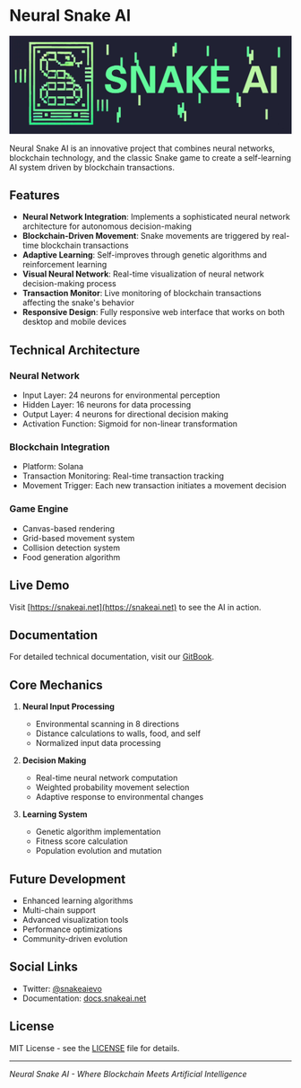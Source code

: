 # Neural Snake AI

![Neural Snake AI](https://raw.githubusercontent.com/xbym/snake/main/preview.png)

Neural Snake AI is an innovative project that combines neural networks, blockchain technology, and the classic Snake game to create a self-learning AI system driven by blockchain transactions.

## Features

- **Neural Network Integration**: Implements a sophisticated neural network architecture for autonomous decision-making
- **Blockchain-Driven Movement**: Snake movements are triggered by real-time blockchain transactions
- **Adaptive Learning**: Self-improves through genetic algorithms and reinforcement learning
- **Visual Neural Network**: Real-time visualization of neural network decision-making process
- **Transaction Monitor**: Live monitoring of blockchain transactions affecting the snake's behavior
- **Responsive Design**: Fully responsive web interface that works on both desktop and mobile devices

## Technical Architecture

### Neural Network
- Input Layer: 24 neurons for environmental perception
- Hidden Layer: 16 neurons for data processing
- Output Layer: 4 neurons for directional decision making
- Activation Function: Sigmoid for non-linear transformation

### Blockchain Integration
- Platform: Solana
- Transaction Monitoring: Real-time transaction tracking
- Movement Trigger: Each new transaction initiates a movement decision

### Game Engine
- Canvas-based rendering
- Grid-based movement system
- Collision detection system
- Food generation algorithm

## Live Demo

Visit [https://snakeai.net](https://snakeai.net) to see the AI in action.

## Documentation

For detailed technical documentation, visit our [GitBook](https://docs.snakeai.net).

## Core Mechanics

1. **Neural Input Processing**
   - Environmental scanning in 8 directions
   - Distance calculations to walls, food, and self
   - Normalized input data processing

2. **Decision Making**
   - Real-time neural network computation
   - Weighted probability movement selection
   - Adaptive response to environmental changes

3. **Learning System**
   - Genetic algorithm implementation
   - Fitness score calculation
   - Population evolution and mutation

## Future Development

- Enhanced learning algorithms
- Multi-chain support
- Advanced visualization tools
- Performance optimizations
- Community-driven evolution

## Social Links

- Twitter: [@snakeaievo](https://x.com/snakeaievo)
- Documentation: [docs.snakeai.net](https://docs.snakeai.net)

## License

MIT License - see the [LICENSE](LICENSE) file for details.

---

*Neural Snake AI - Where Blockchain Meets Artificial Intelligence*